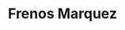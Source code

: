---
title: "Frenos Marquez"
url: /jose-leon-suarez/frenos-marquez/
shop: reparación de automóviles
---